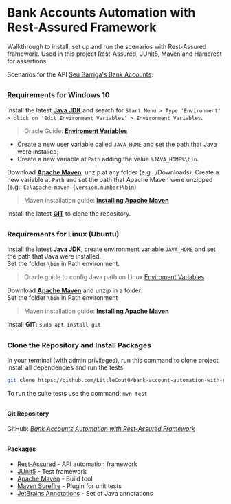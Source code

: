 # Bank Accounts Automation with Rest-Assured Framework

Walkthrough to install, set up and run the scenarios with Rest-Assured framework.
Used in this project Rest-Assured, JUnit5, Maven and Hamcrest for assertions. 

Scenarios for the API [Seu Barriga's Bank Accounts](http://seubarriga.wcaquino.me).

##
### Requirements for Windows 10
Install the latest [**Java JDK**](https://www.java.com/pt_BR/download/) and search for ``Start Menu > Type 'Environment' > click on 'Edit Environment Variables' > Environment Variables``.
> Oracle Guide: [**Enviroment Variables**](https://docs.oracle.com/en/database/oracle/machine-learning/oml4r/1.5.1/oread/creating-and-modifying-environment-variables-on-windows.html#GUID-DD6F9982-60D5-48F6-8270-A27EC53807D0)

- Create a new user variable called ``JAVA_HOME`` and set the path that Java were installed;
- Create a new variable at ``Path`` adding the value ``%JAVA_HOME%\bin``.

Download [**Apache Maven**](https://maven.apache.org/download.cgi), unzip at any folder (e.g.: /Downloads).
Create a new variable at ``Path`` and set the path that Apache Maven were unzipped (e.g.: ``C:\apache-maven-{version.number}\bin``)
> Maven installation guide: [**Installing Apache Maven**](https://maven.apache.org/install.html)

Install the latest [**GIT**](https://git-scm.com/download/win) to clone the repository.

##
### Requirements for Linux (Ubuntu)
Install the latest [**Java JDK**](https://www.java.com/pt_BR/download/), create environment variable ``JAVA_HOME`` and set the path that Java were installed.\
Set the folder ``\bin`` in Path environment.
> Oracle guide to config Java path on Linux [Enviroment Variables](https://www.java.com/pt_BR/download/help/path.xml)  

Download [**Apache Maven**](https://maven.apache.org/download.cgi) and unzip in a folder.\
Set the folder ``\bin`` in Path environment
> Maven installation guide: [**Installing Apache Maven**](https://maven.apache.org/install.html)  


Install **GIT**: ``sudo apt install git``  

##
### Clone the Repository and Install Packages

In your terminal (with admin privileges), run this command to clone project, install all dependencies and run the tests

```bash
git clone https://github.com/LittleCout0/bank-account-automation-with-restassured && cd bank-account-automation-with-restassured && mvn install 
```

To run the suite tests use the command: ``mvn test``  

##

#### Git Repository

GitHub: [_Bank Accounts Automation with Rest-Assured Framework_](https://github.com/LittleCout0/bank-account-automation-with-restassured)

##

#### Packages

- [Rest-Assured](https://rest-assured.io/) - API automation framework
- [JUnit5](https://junit.org/junit5/docs/current/user-guide/) - Test framework
- [Apache Maven](https://maven.apache.org/index.html) - Build tool
- [Maven Surefire](https://maven.apache.org/surefire/maven-surefire-plugin/) - Plugin for unit tests
- [JetBrains Annotations](https://www.jetbrains.com/help/idea/annotating-source-code.html) - Set of Java annotations
